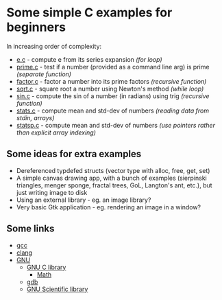 # Some simple C examples for beginners

In increasing order of complexity:

* [e.c](e.c) - compute e from its series expansion *(for loop)*
* [prime.c](prime.c) - test if a number (provided as a command line arg) is prime *(separate function)*
* [factor.c](factor.c) - factor a number into its prime factors *(recursive function)*
* [sqrt.c](sqrt.c) - square root a number using Newton's method *(while loop)*
* [sin.c](sin.c) - compute the sin of a number (in radians) using trig *(recursive function)*
* [stats.c](stats.c) - compute mean and std-dev of numbers *(reading data from stdin, arrays)*
* [statsp.c](statsp.c) - compute mean and std-dev of numbers *(use pointers rather than explicit array indexing)*

## Some ideas for extra examples

* Dereferenced typdefed structs (vector type with alloc, free, get, set)
* A simple canvas drawing app, with a bunch of examples (sierpinski triangles, menger sponge, fractal trees, GoL, Langton's ant, etc.), but just writing image to disk
* Using an external library - eg. an image library?
* Very basic Gtk application - eg. rendering an image in a window?

## Some links

* [gcc](https://gcc.gnu.org/)
* [clang](https://clang.llvm.org/)
* [GNU](https://directory.fsf.org/wiki/GNU)
    * [GNU C library](https://www.gnu.org/software/libc/manual/html_node/index.html)
	    * [Math](https://www.gnu.org/software/libc/manual/html_node/Mathematics.html)
    * [gdb](https://sourceware.org/gdb/current/onlinedocs/gdb.html/)
    * [GNU Scientific library](https://www.gnu.org/software/gsl/doc/html/index.html)

